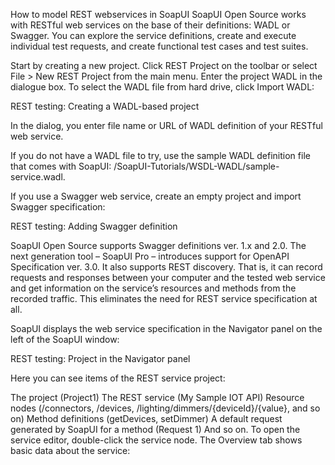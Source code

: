How to model REST webservices in SoapUI 
SoapUI Open Source works with RESTful web services on the base of their definitions: WADL or Swagger. You can explore the service definitions, create and execute individual test requests, and create functional test cases and test suites.

Start by creating a new project. Click REST Project on the toolbar or select File > New REST Project from the main menu. Enter the project WADL in the dialogue box. To select the WADL file from hard drive, click Import WADL:

REST testing: Creating a WADL-based project

In the dialog, you enter file name or URL of WADL definition of your RESTful web service.

If you do not have a WADL file to try, use the sample WADL definition file that comes with SoapUI: <your-user-folder>/SoapUI-Tutorials/WSDL-WADL/sample-service.wadl. 

If you use a Swagger web service, create an empty project and import Swagger specification:

REST testing: Adding Swagger definition

SoapUI Open Source supports Swagger definitions ver. 1.x and 2.0. The next generation tool – SoapUI Pro – introduces support for OpenAPI Specification ver. 3.0. It also supports REST discovery. That is, it can record requests and responses between your computer and the tested web service and get information on the service’s resources and methods from the recorded traffic. This eliminates the need for REST service specification at all.

SoapUI displays the web service specification in the Navigator panel on the left of the SoapUI window:

REST testing: Project in the Navigator panel

Here you can see items of the REST service project:

The project (Project1)
The REST service (My Sample IOT API)
Resource nodes (/connectors, /devices, /lighting/dimmers/{deviceId}/{value}, and so on)
Method definitions (getDevices, setDimmer)
A default request generated by SoapUI for a method (Request 1)
And so on.
To open the service editor, double-click the service node. The Overview tab shows basic data about the service:


